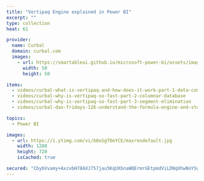 ```yaml
---
title: "Vertipaq Engine explained in Power BI"
excerpt: ""
type: collection
heat: 61

provider:
  name: Curbal
  domain: curbal.com
  images:
    - url: https://smartableai.github.io/microsoft-power-bi/assets/images/organizations/curbal.com-50x50.jpg
      width: 50
      height: 50

items:
  - videos/curbal-what-is-vertipaq-and-how-does-it-work-part-1-data-compression
  - videos/curbal-why-is-vertipaq-so-fast-part-2-columnar-database
  - videos/curbal-why-is-vertipaq-so-fast-part-3-segment-elimination
  - videos/curbal-dax-fridays-126-understand-the-formula-engine-and-storage-engine-to-optimize-your-dax-queries

topics:
  - Power BI

images:
  - url: https://i.ytimg.com/vi/b8oSgTOeYCE/maxresdefault.jpg
    width: 1280
    height: 720
    isCached: true

secured: "Cby6Vvamy+AxzvbH78AXJ757jau5KqUXbnaWQErmrGEtpmdViLDNqXhwNnY5gKMY65tbFBDHSsA6gJRjK2UlOKGLNeK5MSWfi23nzZz7+qdYCArownTkn2xG1utw/7TZi/ptSyemTiCn1gM5afROhwx0wByXk63UpxrT313PunWEp9SokINdXN3JkDDQhLx2tDbmOuj/NJKZSKs8R4QEvBejUT1DGIyIDDALe7Xc75E2LnRy99WBXwLtHN4ewkRD1DOhZiBfZOTqdEYf+nECxjjsoPPYt1aORpNBsf86R4JtWp2+x+aA/J0Stz3hqzZJ8wnjUiabVu10SxMJX9pADgNznQveFhKmxSBW2CpLz4Y=;9RSQyxGk1GpbMYJFj1z1MQ=="
---
```


